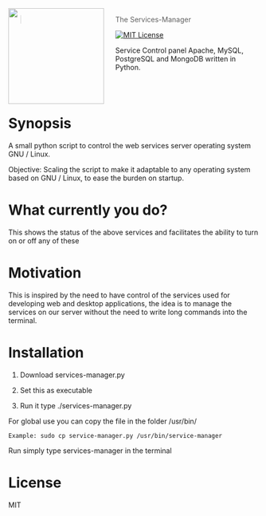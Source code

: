<img src="https://upload.wikimedia.org/wikipedia/commons/thumb/c/c9/Gnulinux.svg/170px-Gnulinux.svg.png" align="left" width="192px" height="192px"/>
<img align="left" width="0" height="192px" hspace="10"/>

> The Services-Manager

[![MIT License](https://img.shields.io/badge/license-MIT-007EC7.svg?style=flat-square)](/LICENSE.md)


Service Control panel Apache, MySQL, PostgreSQL and MongoDB written in Python.

<br>

<br>

# Synopsis
A small python script to control the web services server operating system GNU / Linux.

Objective: Scaling the script to make it adaptable to any operating system based on GNU / Linux, to ease the burden on startup.

# What currently you do?
This shows the status of the above services and facilitates the ability to turn on or off any of these

# Motivation
This is inspired by the need to have control of the services used for developing web and desktop applications, the idea is to manage the services on our server without the need to write long commands into the terminal.

# Installation
  1) Download services-manager.py
  
  2) Set this as executable
  
  3) Run it type ./services-manager.py
  
  
  For global use you can copy the file in the folder /usr/bin/
  
    Example: sudo cp service-manager.py /usr/bin/service-manager
  
  Run simply type services-manager in the terminal

# License
MIT
